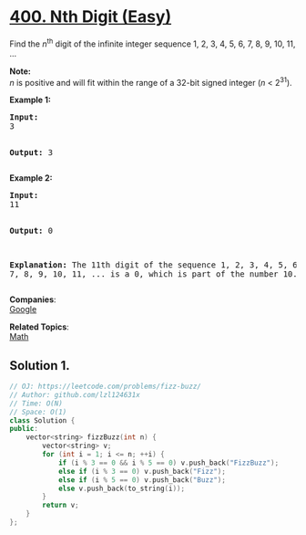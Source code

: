 # [400. Nth Digit (Easy)](https://leetcode.com/problems/nth-digit/)

<p>Find the <i>n</i><sup>th</sup> digit of the infinite integer sequence 1, 2, 3, 4, 5, 6, 7, 8, 9, 10, 11, ... </p>

<p><b>Note:</b><br>
<i>n</i> is positive and will fit within the range of a 32-bit signed integer (<i>n</i> &lt; 2<sup>31</sup>).
</p>

<p><b>Example 1:</b>
</p><pre><b>Input:</b>
3

<b>Output:</b>
3
</pre>
<p></p>

<p><b>Example 2:</b>
</p><pre><b>Input:</b>
11

<b>Output:</b>
0

<b>Explanation:</b>
The 11th digit of the sequence 1, 2, 3, 4, 5, 6, 7, 8, 9, 10, 11, ... is a 0, which is part of the number 10.
</pre>
<p></p>

**Companies**:  
[Google](https://leetcode.com/company/google)

**Related Topics**:  
[Math](https://leetcode.com/tag/math/)

## Solution 1.

```cpp
// OJ: https://leetcode.com/problems/fizz-buzz/
// Author: github.com/lzl124631x
// Time: O(N)
// Space: O(1)
class Solution {
public:
    vector<string> fizzBuzz(int n) {
        vector<string> v;
        for (int i = 1; i <= n; ++i) {
            if (i % 3 == 0 && i % 5 == 0) v.push_back("FizzBuzz");
            else if (i % 3 == 0) v.push_back("Fizz");
            else if (i % 5 == 0) v.push_back("Buzz");
            else v.push_back(to_string(i));
        }
        return v;
    }
};
```